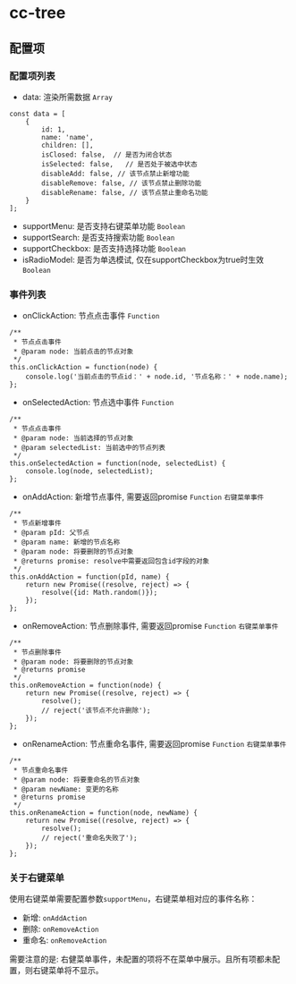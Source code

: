 # cc-tree
## 配置项
### 配置项列表
- data: 渲染所需数据 `Array`
```
const data = [
	{
		id: 1,
		name: 'name',
		children: [],
		isClosed: false,  // 是否为闭合状态
		isSelected: false,   // 是否处于被选中状态
		disableAdd: false, // 该节点禁止新增功能
		disableRemove: false, // 该节点禁止删除功能
		disableRename: false, // 该节点禁止重命名功能
	}
];
```
- supportMenu: 是否支持右键菜单功能 `Boolean`
- supportSearch: 是否支持搜索功能 `Boolean`
- supportCheckbox: 是否支持选择功能 `Boolean`
- isRadioModel: 是否为单选模试, 仅在supportCheckbox为true时生效 `Boolean`

### 事件列表
- onClickAction: 节点点击事件 `Function`
```
/**
 * 节点点击事件
 * @param node: 当前点击的节点对象
 */
this.onClickAction = function(node) {
	console.log('当前点击的节点id：' + node.id, '节点名称：' + node.name);
};
```

- onSelectedAction: 节点选中事件 `Function` 
```
/**
 * 节点点击事件
 * @param node: 当前选择的节点对象
 * @param selectedList: 当前选中的节点列表
 */
this.onSelectedAction = function(node, selectedList) {
	console.log(node, selectedList);
};
```

- onAddAction: 新增节点事件, 需要返回promise `Function` `右键菜单事件`
```
/**
 * 节点新增事件
 * @param pId: 父节点
 * @param name: 新增的节点名称
 * @param node: 将要删除的节点对象
 * @returns promise: resolve中需要返回包含id字段的对象
 */
this.onAddAction = function(pId, name) {
	return new Promise((resolve, reject) => {
		resolve({id: Math.random()});
	});
};
```

- onRemoveAction: 节点删除事件, 需要返回promise `Function` `右键菜单事件`
```
/**
 * 节点删除事件
 * @param node: 将要删除的节点对象
 * @returns promise
 */
this.onRemoveAction = function(node) {
	return new Promise((resolve, reject) => {
		resolve();
		// reject('该节点不允许删除');
	});
};
```

- onRenameAction: 节点重命名事件, 需要返回promise `Function` `右键菜单事件`
```
/**
 * 节点重命名事件
 * @param node: 将要重命名的节点对象
 * @param newName: 变更的名称
 * @returns promise
 */
this.onRenameAction = function(node, newName) {
	return new Promise((resolve, reject) => {
		resolve();
		// reject('重命名失败了');
	});
};
```



### 关于右键菜单
使用右键菜单需要配置参数`supportMenu`，右键菜单相对应的事件名称：
- 新增: `onAddAction`
- 删除: `onRemoveAction`
- 重命名: `onRemoveAction`

需要注意的是: 右健菜单事件，未配置的项将不在菜单中展示。且所有项都未配置，则右键菜单将不显示。

